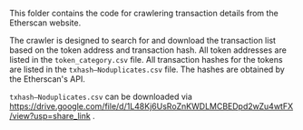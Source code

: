 This folder contains the code for crawlering transaction details from the Etherscan website.

The crawler is designed to search for and download the transaction list based on the token address and transaction hash. All token addresses are listed in the `token_category.csv` file. All transaction hashes for the tokens are listed in the `txhash—Noduplicates.csv` file. The hashes are obtained by the Etherscan's API.


`txhash—Noduplicates.csv` can be downloaded via https://drive.google.com/file/d/1L48Kj6UsRoZnKWDLMCBEDpd2wZu4wtFX/view?usp=share_link .



